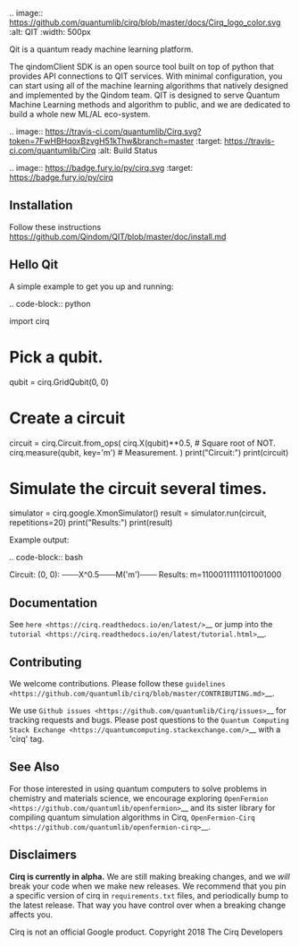 .. image:: https://github.com/quantumlib/cirq/blob/master/docs/Cirq_logo_color.svg
  :alt: QIT
  :width: 500px

Qit is a quantum ready machine learning platform.

The qindomClient SDK is an open source tool built on top of python that provides API connections to QIT services. With minimal configuration, you can start using all of the machine learning algorithms that natively designed and implemented by the Qindom team. QIT is designed to serve Quantum Machine Learning methods and algorithm to public, and we are dedicated to build a whole new ML/AL eco-system.

.. image:: https://travis-ci.com/quantumlib/Cirq.svg?token=7FwHBHqoxBzvgH51kThw&branch=master
  :target: https://travis-ci.com/quantumlib/Cirq
  :alt: Build Status

.. image:: https://badge.fury.io/py/cirq.svg
    :target: https://badge.fury.io/py/cirq

Installation
------------

Follow these instructions
https://github.com/Qindom/QIT/blob/master/doc/install.md

Hello Qit
-----------

A simple example to get you up and running:

.. code-block:: python

  import cirq

  # Pick a qubit.
  qubit = cirq.GridQubit(0, 0)

  # Create a circuit
  circuit = cirq.Circuit.from_ops(
      cirq.X(qubit)**0.5,  # Square root of NOT.
      cirq.measure(qubit, key='m')  # Measurement.
  )
  print("Circuit:")
  print(circuit)

  # Simulate the circuit several times.
  simulator = cirq.google.XmonSimulator()
  result = simulator.run(circuit, repetitions=20)
  print("Results:")
  print(result)

Example output:

.. code-block:: bash

  Circuit:
  (0, 0): ───X^0.5───M('m')───
  Results:
  m=11000111111011001000


Documentation
-------------

See
`here <https://cirq.readthedocs.io/en/latest/>`__
or jump into the
`tutorial <https://cirq.readthedocs.io/en/latest/tutorial.html>`__.

Contributing
------------

We welcome contributions. Please follow these
`guidelines <https://github.com/quantumlib/cirq/blob/master/CONTRIBUTING.md>`__.

We use
`Github issues <https://github.com/quantumlib/Cirq/issues>`__
for tracking requests and bugs. Please post questions to the
`Quantum Computing Stack Exchange <https://quantumcomputing.stackexchange.com/>`__ with a 'cirq' tag.

See Also
--------

For those interested in using quantum computers to solve problems in
chemistry and materials science, we encourage exploring
`OpenFermion <https://github.com/quantumlib/openfermion>`__ and
its sister library for compiling quantum simulation algorithms in Cirq,
`OpenFermion-Cirq <https://github.com/quantumlib/openfermion-cirq>`__.

Disclaimers
----------
**Cirq is currently in alpha.** We are still making breaking changes, and we *will* break your code when we make new releases. We recommend that you pin a specific version of cirq in `requirements.txt` files, and periodically bump to the latest release. That way you have control over when a breaking change affects you.

Cirq is not an official Google product. Copyright 2018 The Cirq Developers

